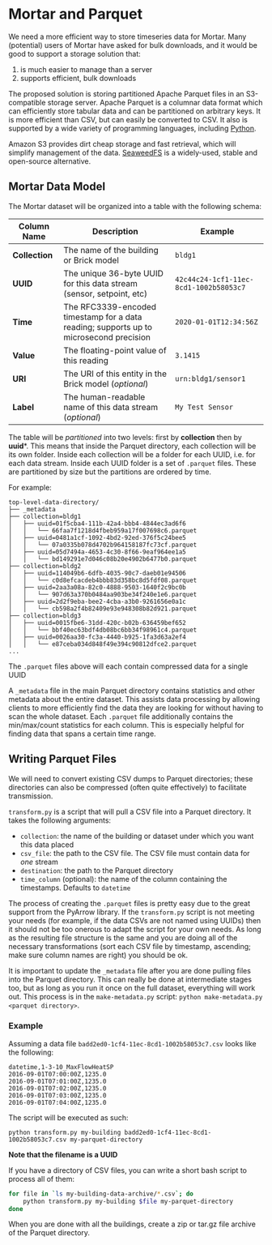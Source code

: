 # Mortar and Parquet

We need a more efficient way to store timeseries data for Mortar. Many (potential) users of Mortar have asked for bulk downloads, and it would be good to support a storage solution that:

1. is much easier to manage than a server
2. supports efficient, bulk downloads

The proposed solution is storing partitioned Apache Parquet files in an S3-compatible storage server. Apache Parquet is a columnar data format which can efficiently store tabular data and can be partitioned on arbitrary keys. It is more efficient than CSV, but can easily be converted to CSV. It also is supported by a wide variety of programming languages, including [Python](https://arrow.apache.org/docs/python/parquet.html).

Amazon S3 provides dirt cheap storage and fast retrieval, which will simplify management of the data. [SeaweedFS](https://github.com/chrislusf/seaweedfs) is a widely-used, stable and open-source alternative.

## Mortar Data Model

The Mortar dataset will be organized into a table with the following schema:

| Column Name    | Description                                                                            | Example                                |
|----------------|----------------------------------------------------------------------------------------|----------------------------------------|
| **Collection** | The name of the building or Brick model                                                | `bldg1`                                |
| **UUID**       | The unique 36-byte UUID for this data stream (sensor, setpoint, etc)                   | `42c44c24-1cf1-11ec-8cd1-1002b58053c7` |
| **Time**       | The RFC3339-encoded timestamp for a data reading; supports up to microsecond precision | `2020-01-01T12:34:56Z`                 |
| **Value**      | The floating-point value of this reading                                               | `3.1415`                               |
| **URI**        | The URI of this entity in the Brick model (*optional*)                                 | `urn:bldg1/sensor1`                    |
| **Label**      | The human-readable name of this data stream (*optional*)                               | `My Test Sensor`                       |

The table will be *partitioned* into two levels: first by **collection** then by **uuid***. This means that inside the Parquet directory, each collection will be its own folder. Inside each collection will be a folder for each UUID, i.e. for each data stream. Inside each UUID folder is a set of `.parquet` files. These are partitioned by size but the partitions are ordered by time.

For example:

```
top-level-data-directory/
├── _metadata
├── collection=bldg1
│   ├── uuid=01f5cba4-111b-42a4-bbb4-4844ec3ad6f6
│   │   └── 66faa7f1218d4fbeb959a17f007698c6.parquet
│   ├── uuid=0481a1cf-1092-4bd2-92ed-376f5c24bee5
│   │   └── 07a0335b078d4702b964158187fc73cf.parquet
│   ├── uuid=05d7494a-4653-4c30-8f66-9eaf964ee1a5
│   │   └── bd149291e7d046c08b20e4902b6477b0.parquet
├── collection=bldg2
│   ├── uuid=114049b6-6dfb-4035-90c7-daeb01e94506
│   │   └── c0d8efcacdeb4bbb83d358bc8d5fdf08.parquet
│   ├── uuid=2aa3a08a-82c0-4888-9503-1640f2c9bc0b
│   │   └── 907d63a370b0484aa903be34f240e1e6.parquet
│   ├── uuid=2d2f9eba-bee2-4cba-a3b0-9261656e0a1c
│   │   └── cb598a2f4b82409e93e948308b82d921.parquet
├── collection=bldg3
│   ├── uuid=0015fbe6-31dd-420c-b02b-636459bef652
│   │   └── bbf40ec63bdf4db08bc6bb34f98961c4.parquet
│   ├── uuid=0026aa30-fc3a-4440-b925-1fa3d63a2ef4
│   │   └── e87ceba034d848f49e394c90812dfce2.parquet
...
```

The `.parquet` files above will each contain compressed data for a single UUID

A `_metadata` file in the main Parquet directory contains statistics and other metadata about the entire dataset. This assists data processing by allowing clients to more efficiently find the data they are looking for without having to scan the whole dataset. Each `.parquet` file additionally contains the min/max/count statistics for each column. This is especially helpful for finding data that spans a certain time range.

## Writing Parquet Files

We will need to convert existing CSV dumps to Parquet directories; these directories can also be compressed (often quite effectively) to facilitate transmission.

`transform.py` is a script that will pull a CSV file into a Parquet directory.
It takes the following arguments:
- `collection`: the name of the building or dataset under which you want this data placed
- `csv_file`: the path to the CSV file. The CSV file must contain data for *one* stream
- `destination`: the path to the Parquet directory
- `time_column` (optional): the name of the column containing the timestamps. Defaults to `datetime`

The process of creating the `.parquet` files is pretty easy due to the great support from the PyArrow library.
If the `transform.py` script is not meeting your needs (for example, if the data CSVs are not named using UUIDs) then it should not be too onerous to adapt the script for your own needs. As long as the resulting file structure is the same and you are doing all of the necessary transformations (sort each CSV file by timestamp, ascending; make sure column names are right) you should be ok.

It is important to update the `_metadata` file after you are done pulling files into the Parquet directory. This can really be done at intermediate stages too, but as long as you run it once on the full dataset, everything will work out. This process is in the `make-metadata.py` script: `python make-metadata.py <parquet directory>`.

### Example

Assuming a data file `badd2ed0-1cf4-11ec-8cd1-1002b58053c7.csv` looks like the following:

```
datetime,1-3-10_MaxFlowHeatSP
2016-09-01T07:00:00Z,1235.0
2016-09-01T07:01:00Z,1235.0
2016-09-01T07:02:00Z,1235.0
2016-09-01T07:03:00Z,1235.0
2016-09-01T07:04:00Z,1235.0
```

The script will be executed as such:

```
python transform.py my-building badd2ed0-1cf4-11ec-8cd1-1002b58053c7.csv my-parquet-directory
```

**Note that the filename is a UUID**

If you have a directory of CSV files, you can write a short bash script to process all of them:

```bash
for file in `ls my-building-data-archive/*.csv`; do
    python transform.py my-building $file my-parquet-directory
done
```

When you are done with all the buildings, create a zip or tar.gz file archive of the Parquet directory.
